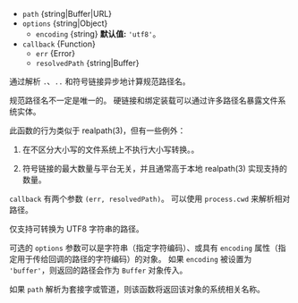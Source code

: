 <!-- YAML
added: v0.1.31
changes:
  - version: v10.0.0
    pr-url: https://github.com/nodejs/node/pull/12562
    description: 参数 `callback` 不再是可选的。 
      如果不传入，则在运行时会抛出 `TypeError`。
  - version: v8.0.0
    pr-url: https://github.com/nodejs/node/pull/13028
    description: Pipe/Socket resolve support was added.
  - version: v7.6.0
    pr-url: https://github.com/nodejs/node/pull/10739
    description: 参数 `path` 可以是 WHATWG `URL` 对象（使用 `file:` 协议）。 
      该支持目前仍是实验的。
  - version: v7.0.0
    pr-url: https://github.com/nodejs/node/pull/7897
    description: 参数 `callback` 不再是可选的。 
      如果不传入，则会触发弃用警告（id 为 DEP0013）。
  - version: v6.4.0
    pr-url: https://github.com/nodejs/node/pull/7899
    description: Calling `realpath` now works again for various edge cases
                 on Windows.
  - version: v6.0.0
    pr-url: https://github.com/nodejs/node/pull/3594
    description: The `cache` parameter was removed.
-->

* `path` {string|Buffer|URL}
* `options` {string|Object}
  * `encoding` {string} **默认值:** `'utf8'`。
* `callback` {Function}
  * `err` {Error}
  * `resolvedPath` {string|Buffer}

通过解析 `.`、`..` 和符号链接异步地计算规范路径名。

规范路径名不一定是唯一的。
硬链接和绑定装载可以通过许多路径名暴露文件系统实体。

此函数的行为类似于 realpath(3)，但有一些例外：

1. 在不区分大小写的文件系统上不执行大小写转换。。

2. 符号链接的最大数量与平台无关，并且通常高于本地 realpath(3) 实现支持的数量。

`callback` 有两个参数 `(err, resolvedPath)`。
可以使用 `process.cwd` 来解析相对路径。

仅支持可转换为 UTF8 字符串的路径。

可选的 `options` 参数可以是字符串（指定字符编码）、或具有 `encoding` 属性（指定用于传给回调的路径的字符编码）的对象。 
如果 `encoding` 被设置为 `'buffer'`，则返回的路径会作为 `Buffer` 对象传入。

如果 `path` 解析为套接字或管道，则该函数将返回该对象的系统相关名称。


